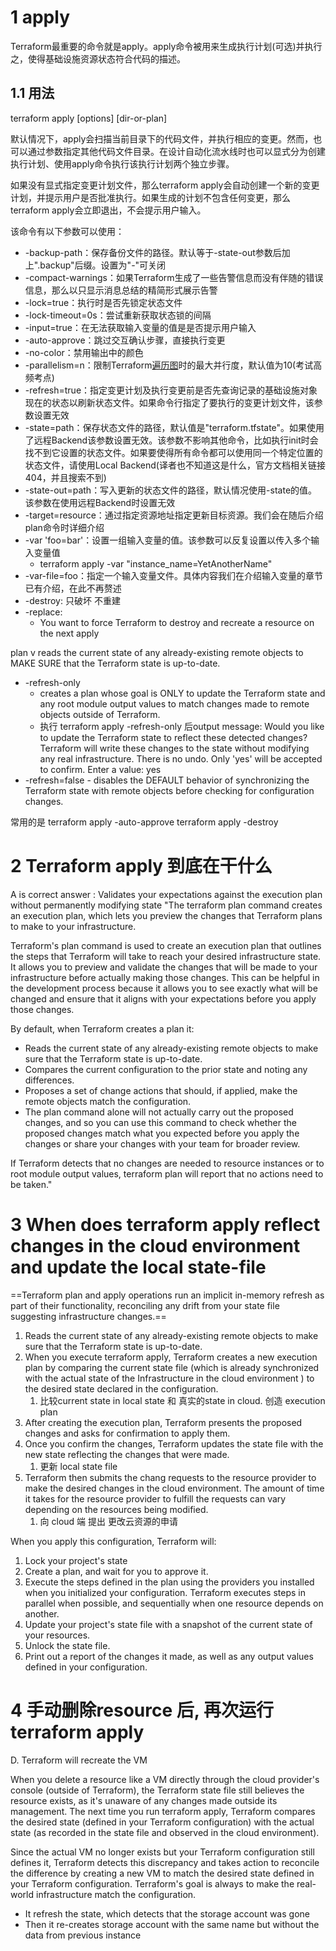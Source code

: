 
# 1 apply

Terraform最重要的命令就是apply。apply命令被用来生成执行计划(可选)并执行之，使得基础设施资源状态符合代码的描述。

## 1.1 用法

terraform apply [options] [dir-or-plan]

默认情况下，apply会扫描当前目录下的代码文件，并执行相应的变更。然而，也可以通过参数指定其他代码文件目录。在设计自动化流水线时也可以显式分为创建执行计划、使用apply命令执行该执行计划两个独立步骤。

如果没有显式指定变更计划文件，那么terraform apply会自动创建一个新的变更计划，并提示用户是否批准执行。如果生成的计划不包含任何变更，那么terraform apply会立即退出，不会提示用户输入。

该命令有以下参数可以使用：

- -backup-path：保存备份文件的路径。默认等于-state-out参数后加上".backup"后缀。设置为"-"可关闭
- -compact-warnings：如果Terraform生成了一些告警信息而没有伴随的错误信息，那么以只显示消息总结的精简形式展示告警
- -lock=true：执行时是否先锁定状态文件
- -lock-timeout=0s：尝试重新获取状态锁的间隔
- -input=true：在无法获取输入变量的值是是否提示用户输入
- -auto-approve：跳过交互确认步骤，直接执行变更
- -no-color：禁用输出中的颜色
- -parallelism=n：限制Terraform[遍历图](https://www.terraform.io/docs/internals/graph.html#walking-the-graph)时的最大并行度，默认值为10(考试高频考点)
- -refresh=true：指定变更计划及执行变更前是否先查询记录的基础设施对象现在的状态以刷新状态文件。如果命令行指定了要执行的变更计划文件，该参数设置无效
- -state=path：保存状态文件的路径，默认值是"terraform.tfstate"。如果使用了远程Backend该参数设置无效。该参数不影响其他命令，比如执行init时会找不到它设置的状态文件。如果要使得所有命令都可以使用同一个特定位置的状态文件，请使用Local Backend(译者也不知道这是什么，官方文档相关链接404，并且搜索不到)
- -state-out=path：写入更新的状态文件的路径，默认情况使用-state的值。该参数在使用远程Backend时设置无效
- -target=resource：通过指定资源地址指定更新目标资源。我们会在随后介绍plan命令时详细介绍
- -var 'foo=bar'：设置一组输入变量的值。该参数可以反复设置以传入多个输入变量值
    - terraform apply -var "instance_name=YetAnotherName"
- -var-file=foo：指定一个输入变量文件。具体内容我们在介绍输入变量的章节已有介绍，在此不再赘述
- -destroy: 只破坏 不重建 
- -replace: 
    - You want to force Terraform to destroy and recreate a resource on the next apply


plan v reads the current state of any already-existing remote objects to MAKE SURE that the Terraform state is up-to-date.
- -refresh-only 
    - creates a plan whose goal is ONLY to update the Terraform state and any root module output values to match changes made to remote objects outside of Terraform.
    - 执行 terraform apply -refresh-only 后output message: Would you like to update the Terraform state to reflect these detected changes? Terraform will write these changes to the state without modifying any real infrastructure. There is no undo. Only 'yes' will be accepted to confirm. Enter a value: yes
- -refresh=false - disables the DEFAULT behavior of synchronizing the Terraform state with remote objects before checking for configuration changes.

常用的是 
terraform apply -auto-approve
terraform apply -destroy

# 2 Terraform apply 到底在干什么

A is correct answer : Validates your expectations against the execution plan without permanently modifying state
"The terraform plan command creates an execution plan, which lets you preview the changes that Terraform plans to make to your infrastructure.

Terraform's plan command is used to create an execution plan that outlines the steps that Terraform will take to reach your desired infrastructure state. It allows you to preview and validate the changes that will be made to your infrastructure before actually making those changes. This can be helpful in the development process because it allows you to see exactly what will be changed and ensure that it aligns with your expectations before you apply those changes.

By default, when Terraform creates a plan it:
- Reads the current state of any already-existing remote objects to make sure that the Terraform state is up-to-date.
- Compares the current configuration to the prior state and noting any differences.
- Proposes a set of change actions that should, if applied, make the remote objects match the configuration.
- The plan command alone will not actually carry out the proposed changes, and so you can use this command to check whether the proposed changes match what you expected before you apply the changes or share your changes with your team for broader review.

If Terraform detects that no changes are needed to resource instances or to root module output values, terraform plan will report that no actions
need to be taken."

# 3 When does terraform apply reflect changes in the cloud environment and update the local state-file

==Terraform plan and apply operations run an implicit in-memory refresh as part of their functionality, reconciling any drift from your state file suggesting infrastructure changes.==

1. Reads the current state of any already-existing remote objects to make sure that the Terraform state is up-to-date.
2. When you execute terraform apply, Terraform creates a new execution plan by comparing the current state file (which is already synchronized  with the actual state of the Infrastructure  in the cloud environment )  to the desired state declared in the configuration. 
    1. 比较current state in local state 和 真实的state in cloud. 创造 execution plan
3. After creating the execution plan, Terraform presents the proposed changes and asks for confirmation to apply them. 
4. Once you confirm the changes, Terraform updates the state file with the new state reflecting the changes that were made. 
    1. 更新 local state file 
5. Terraform then submits the chang requests to the resource provider to make the desired changes in the cloud environment. The amount of time it takes for the resource provider to fulfill the requests can vary depending on the resources being modified.
    1.  向 cloud 端 提出 更改云资源的申请


When you apply this configuration, Terraform will:
1) Lock your project's state
2) Create a plan, and wait for you to approve it.
3) Execute the steps defined in the plan using the providers you installed when you initialized your configuration. Terraform executes steps in parallel when possible, and sequentially when one resource depends on another.
4) Update your project's state file with a snapshot of the current state of your resources.
5) Unlock the state file.
6) Print out a report of the changes it made, as well as any output values defined in your configuration.



# 4 手动删除resource 后, 再次运行terraform apply 

D. Terraform will recreate the VM

When you delete a resource like a VM directly through the cloud provider's console (outside of Terraform), the Terraform state file still believes the resource exists, as it's unaware of any changes made outside its management. The next time you run terraform apply, Terraform compares the desired state (defined in your Terraform configuration) with the actual state (as recorded in the state file and observed in the cloud environment).

Since the actual VM no longer exists but your Terraform configuration still defines it, Terraform detects this discrepancy and takes action to reconcile the difference by creating a new VM to match the desired state defined in your Terraform configuration. Terraform's goal is always to make the real-world infrastructure match the configuration.

- It refresh the state, which detects that the storage account was gone
- Then it re-creates storage account with the same name but without the data from previous instance




